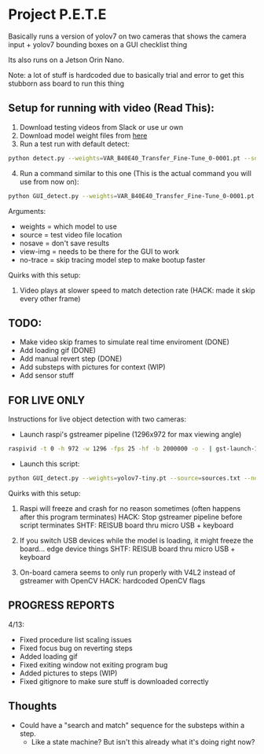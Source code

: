 # Project P.E.T.E

Basically runs a version of yolov7 on two cameras that shows the camera input + yolov7 bounding boxes on a GUI checklist thing

Its also runs on a Jetson Orin Nano. 

Note: a lot of stuff is hardcoded due to basically trial and error to get this stubborn ass board to run this thing

## Setup for running with video (Read This):
1. Download testing videos from Slack or use ur own
2. Download model weight files from [here](https://drive.google.com/drive/u/1/folders/1_MV9JUMt3BgdXSHATWRznBClBUjr-OBL)
3. Run a test run with default detect:
```bash
python detect.py --weights=VAR_B40E40_Transfer_Fine-Tune_0-0001.pt --source=test_videos/bottomBracketInstall.MOV --nosave --view-img --no-trace
```
4. Run a command similar to this one (This is the actual command you will use from now on):
```bash
python GUI_detect.py --weights=VAR_B40E40_Transfer_Fine-Tune_0-0001.pt --source=test_videos/bottomBracketInstall.MOV --nosave --view-img --no-trace
```

Arguments:
- weights = which model to use
- source = test video file location
- nosave = don't save results
- view-img = needs to be there for the GUI to work
- no-trace = skip tracing model step to make bootup faster

Quirks with this setup:
1. Video plays at slower speed to match detection rate (HACK: made it skip every other frame)

## TODO: 
- Make video skip frames to simulate real time enviroment (DONE)
- Add loading gif (DONE)
- Add manual revert step (DONE)
- Add substeps with pictures for context (WIP)
- Add sensor stuff

## FOR LIVE ONLY 

Instructions for live object detection with two cameras:
- Launch raspi's gstreamer pipeline (1296x972 for max viewing angle)
```bash
raspivid -t 0 -h 972 -w 1296 -fps 25 -hf -b 2000000 -o - | gst-launch-1.0 -v fdsrc ! h264parse ! rtph264pay config-interval=1 pt=96 ! gdppay ! tcpserversink sync=0 host=192.168.0.248 port=5000
```

- Launch this script:
```bash
python GUI_detect.py --weights=yolov7-tiny.pt --source=sources.txt --nosave --view-img --no-trace
```

Quirks with this setup:
1. Raspi will freeze and crash for no reason sometimes (often happens after this program terminates)
HACK: Stop gstreamer pipeline before script terminates
SHTF: REISUB board thru micro USB + keyboard

2. If you switch USB devices while the model is loading, it might freeze the board... edge device things
SHTF: REISUB board thru micro USB + keyboard

3. On-board camera seems to only run properly with V4L2 instead of gstreamer with OpenCV
HACK: hardcoded OpenCV flags


## PROGRESS REPORTS

4/13:
- Fixed procedure list scaling issues
- Fixed focus bug on reverting steps
- Added loading gif
- Fixed exiting window not exiting program bug
- Added pictures to steps (WIP)
- Fixed gitignore to make sure stuff is downloaded correctly


## Thoughts

- Could have a "search and match" sequence for the substeps within a step. 
  - Like a state machine? But isn't this already what it's doing right now?
